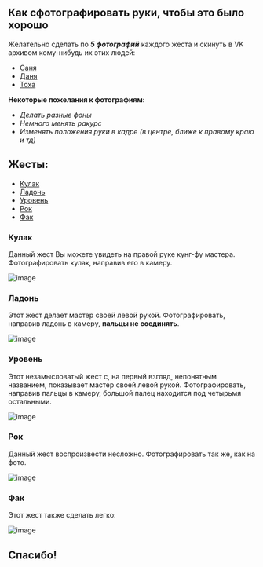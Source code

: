 ## Как сфотографировать руки, чтобы это было хорошо

Желательно сделать по ***5 фотографий*** каждого жеста и скинуть в VK архивом кому-нибудь их этих людей:
  - [Саня](https://vk.com/adkuz)
  - [Даня](https://vk.com/danchetto)
  - [Тоха](https://vk.com/antonnext)
  
  
**Некоторые пожелания к фотографиям:**
  - *Делать разные фоны*
  - *Немного менять ракурс*
  - *Изменять положения руки в кадре (в центре, ближе к правому краю и тд)*

## Жесты:
  * [Кулак](#Кулак)
  * [Ладонь](#Ладонь)
  * [Уровень](#Уровень)
  * [Рок](#Рок)
  * [Фак](#Фак)
  
### Кулак

Данный жест Вы можете увидеть на правой руке кунг-фу мастера. Фотографировать кулак, направив его в камеру.

![image](https://pp.userapi.com/c824410/v824410860/1810a/Fui2OoF4kr8.jpg)


### Ладонь

Этот жест делает мастер своей левой рукой. Фотографировать, направив ладонь в камеру, **пальцы не соединять**.

![image](https://pp.userapi.com/c824410/v824410860/18128/oE9xlYInvt4.jpg)

### Уровень

Этот незамысловатый жест с, на первый взгляд, непонятным названием, показывает мастер своей левой рукой. Фотографировать, направив пальцы в камеру, большой палец находится под четырьмя остальными.

![image](https://pp.userapi.com/c824410/v824410860/18117/LGChIq9W_Co.jpg)

### Рок

Данный жест воспроизвести несложно. Фотографировать так же, как на фото.

![image](https://pp.userapi.com/c824410/v824410860/181bc/Jy0piSmB-co.jpg)

### Фак

Этот жест также сделать легко:

![image](http://st.depositphotos.com/1475009/1250/i/950/depositphotos_12501475-Man-showing-his-middle-finger.jpg)


## Спасибо!
